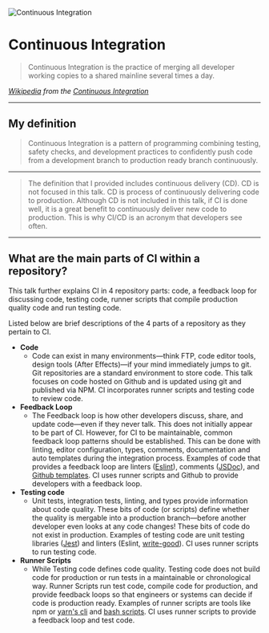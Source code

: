 ![Continuous Integration](https://jeffry.in/assets/developer-ci-benefits/02-what-is-ci.svg)

# Continuous Integration

> Continuous Integration is the practice of merging all developer working copies to a shared mainline several times a day.

_[Wikipedia](https://www.wikipedia.org/) from the [Continuous Integration](https://en.wikipedia.org/wiki/Continuous_integration)_

----

## My definition

> Continuous Integration is a pattern of programming combining testing, safety checks, and development practices to confidently push code from a development branch to production ready branch continuously.

----

> The definition that I provided includes continuous delivery (CD). CD is not focused in this talk. CD is process of continuously delivering code to production. Although CD is not included in this talk, if CI is done well, it is a great benefit to continuously deliver new code to production. This is why CI/CD is an acronym that developers see often.

----

## What are the main parts of CI within a repository?

This talk further explains CI in 4 repository parts: code, a feedback loop for discussing code, testing code, runner scripts that compile production quality code and run testing code.

Listed below are brief descriptions of the 4 parts of a repository as they pertain to CI.

- **Code**
  - Code can exist in many environments—think FTP, code editor tools, design tools (After Effects)—if your mind immediately jumps to git. Git repositories are a standard environment to store code. This talk focuses on code hosted on Github and is updated using git and published via NPM. CI incorporates runner scripts and testing code to review code.
- **Feedback Loop**
  - The Feedback loop is how other developers discuss, share, and update code—even if they never talk. This does not initially appear to be part of CI. However, for CI to be maintainable, common feedback loop patterns should be established. This can be done with linting, editor configuration, types, comments, documentation and auto templates during the integration process. Examples of code that provides a feedback loop are linters ([Eslint](https://eslint.org/)), comments ([JSDoc](http://usejsdoc.org/)), and [Github templates](https://help.github.com/articles/about-issue-and-pull-request-templates/). CI uses runner scripts and Github to provide developers with a feedback loop.
- **Testing code**
  - Unit tests, integration tests, linting, and types provide information about code quality. These bits of code (or scripts) define whether the quality is mergable into a production branch—before another developer even looks at any code changes! These bits of code do not exist in production. Examples of testing code are unit testing libraries ([Jest](https://jestjs.io/)) and linters (Eslint, [write-good](https://github.com/btford/write-good)). CI uses runner scripts to run testing code.
- **Runner Scripts**
  - While Testing code defines code quality. Testing code does not build code for production or run tests in a maintainable or chronological way. Runner Scripts run test code, compile code for production, and provide feedback loops so that engineers or systems can decide if code is production ready. Examples of runner scripts are tools like npm or [yarn's cli](https://yarnpkg.com/lang/en/docs/cli/) and [bash scripts](http://matt.might.net/articles/bash-by-example/). CI uses runner scripts to provide a feedback loop and test code.
